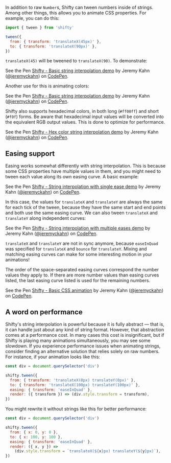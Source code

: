 In addition to raw `Number`s, Shifty can tween numbers inside of strings.
Among other things, this allows you to animate CSS properties. For example,
you can do this:

```js
import { tween } from 'shifty'

tween({
  from: { transform: 'translateX(45px)' },
  to: { transform: 'translateX(90px)' },
})
```

`translateX(45)` will be tweened to `translateX(90)`. To demonstrate:

<p data-height="273" data-theme-id="0" data-slug-hash="PKgKqb" data-default-tab="js,result" data-user="jeremyckahn" data-embed-version="2" data-pen-title="Shifty - Basic string interpolation demo" class="codepen">See the Pen <a href="https://codepen.io/jeremyckahn/pen/PKgKqb/">Shifty - Basic string interpolation demo</a> by Jeremy Kahn (<a href="https://codepen.io/jeremyckahn">@jeremyckahn</a>) on <a href="https://codepen.io">CodePen</a>.</p>
<script async src="https://production-assets.codepen.io/assets/embed/ei.js"></script>

Another use for this is animating colors:

<p data-height="265" data-theme-id="0" data-slug-hash="wqZqWe" data-default-tab="js,result" data-user="jeremyckahn" data-embed-version="2" data-pen-title="Shifty - Basic string interpolation demo" class="codepen">See the Pen <a href="https://codepen.io/jeremyckahn/pen/wqZqWe/">Shifty - Basic string interpolation demo</a> by Jeremy Kahn (<a href="https://codepen.io/jeremyckahn">@jeremyckahn</a>) on <a href="https://codepen.io">CodePen</a>.</p>
<script async src="https://production-assets.codepen.io/assets/embed/ei.js"></script>

Shifty also supports hexadecimal colors, in both long (`#ff00ff`) and short
(`#f0f`) forms. Be aware that hexadecimal input values will be converted into
the equivalent RGB output values. This is done to optimize for performance.

<p data-height="265" data-theme-id="0" data-slug-hash="dzLzOo" data-default-tab="js,result" data-user="jeremyckahn" data-embed-version="2" data-pen-title="Shifty - Hex color string interpolation demo" class="codepen">See the Pen <a href="https://codepen.io/jeremyckahn/pen/dzLzOo/">Shifty - Hex color string interpolation demo</a> by Jeremy Kahn (<a href="https://codepen.io/jeremyckahn">@jeremyckahn</a>) on <a href="https://codepen.io">CodePen</a>.</p>
<script async src="https://production-assets.codepen.io/assets/embed/ei.js"></script>

## Easing support

Easing works somewhat differently with string interpolation. This is because
some CSS properties have multiple values in them, and you might need to tween
each value along its own easing curve. A basic example:

<p data-height="265" data-theme-id="0" data-slug-hash="OjGjpm" data-default-tab="js,result" data-user="jeremyckahn" data-embed-version="2" data-pen-title="Shifty - String interpolation with single ease demo" class="codepen">See the Pen <a href="https://codepen.io/jeremyckahn/pen/OjGjpm/">Shifty - String interpolation with single ease demo</a> by Jeremy Kahn (<a href="https://codepen.io/jeremyckahn">@jeremyckahn</a>) on <a href="https://codepen.io">CodePen</a>.</p>
<script async src="https://production-assets.codepen.io/assets/embed/ei.js"></script>

In this case, the values for `translateX` and `translateY` are always the same
for each tick of the tween, because they have the same start and end points and
both use the same easing curve. We can also tween `translateX` and
`translateY` along independent curves:

<p data-height="265" data-theme-id="0" data-slug-hash="xLeLdv" data-default-tab="js,result" data-user="jeremyckahn" data-embed-version="2" data-pen-title="Shifty - String interpolation with multiple eases demo" class="codepen">See the Pen <a href="https://codepen.io/jeremyckahn/pen/xLeLdv/">Shifty - String interpolation with multiple eases demo</a> by Jeremy Kahn (<a href="https://codepen.io/jeremyckahn">@jeremyckahn</a>) on <a href="https://codepen.io">CodePen</a>.</p>
<script async src="https://production-assets.codepen.io/assets/embed/ei.js"></script>

`translateX` and `translateY` are not in sync anymore, because `easeInQuad` was
specified for `translateX` and `bounce` for `translateY`. Mixing and matching
easing curves can make for some interesting motion in your animations!

The order of the space-separated easing curves correspond the number values
they apply to. If there are more number values than easing curves listed, the
last easing curve listed is used for the remaining numbers.

<p data-height="438" data-theme-id="0" data-slug-hash="dzLwQX" data-default-tab="js,result" data-user="jeremyckahn" data-embed-version="2" data-pen-title="Shifty - Basic CSS animation" class="codepen">See the Pen <a href="https://codepen.io/jeremyckahn/pen/dzLwQX/">Shifty - Basic CSS animation</a> by Jeremy Kahn (<a href="https://codepen.io/jeremyckahn">@jeremyckahn</a>) on <a href="https://codepen.io">CodePen</a>.</p>
<script async src="https://production-assets.codepen.io/assets/embed/ei.js"></script>

## A word on performance

Shifty's string interpolation is powerful because it is fully abstract — that
is, it can handle just about any kind of string format. However, that
abstraction comes at a performance cost. In many cases this cost is
insignificant, but if Shifty is playing many animations simultaneously, you may
see some slowdown. If you experience performance issues when animating strings,
consider finding an alternative solution that relies solely on raw numbers. For
instance, if your animation looks like this:

```js
const div = document.querySelector('div')

shifty.tween({
  from: { transform: 'translateX(0px) translateY(0px)' },
  to: { transform: 'translateX(100px) translateY(100px)' },
  easing: { transform: 'easeInQuad' },
  render: ({ transform }) => (div.style.transform = transform),
})
```

You might rewrite it without strings like this for better performance:

```js
const div = document.querySelector('div')

shifty.tween({
  from: { x: 0, y: 0 },
  to: { x: 100, y: 100 },
  easing: { transform: 'easeInQuad' },
  render: ({ x, y }) =>
    (div.style.transform = `translateX(${x}px) translateY(${y}px)`),
})
```
